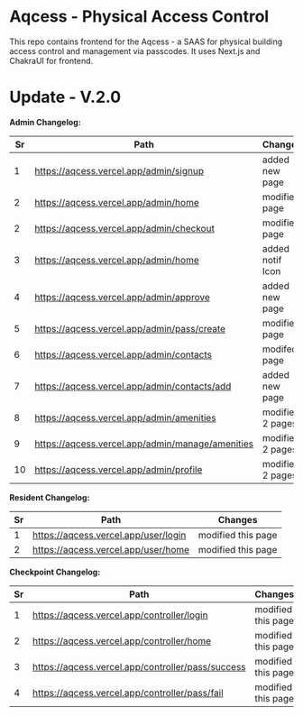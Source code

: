 # Aqcess - Physical Access Control

This repo contains frontend for the Aqcess - a SAAS for physical building access control and management via passcodes.  It uses Next.js and ChakraUI for frontend. 


# Update - V.2.0

**Admin Changelog:**

|Sr  |Path  |Changes
|--|--|--|
| 1 |https://aqcess.vercel.app/admin/signup  |added new page
|2|https://aqcess.vercel.app/admin/home|modified page|
|2|https://aqcess.vercel.app/admin/checkout|modified page|
|3|https://aqcess.vercel.app/admin/home|added notif Icon|
|4|https://aqcess.vercel.app/admin/approve|added new page|
|5|https://aqcess.vercel.app/admin/pass/create|modified page|
|6|https://aqcess.vercel.app/admin/contacts|modifed page|
|7|https://aqcess.vercel.app/admin/contacts/add|added new page
|8|https://aqcess.vercel.app/admin/amenities|modified 2 pages|
|9|https://aqcess.vercel.app/admin/manage/amenities|modified 2 pages|
|10|https://aqcess.vercel.app/admin/profile|modified 2 pages|

**Resident Changelog:**

|Sr  |Path  |Changes
|--|--|--|
| 1 |https://aqcess.vercel.app/user/login  |modified this page
|2|https://aqcess.vercel.app/user/home|modified this page|

**Checkpoint Changelog:**

|Sr  |Path  |Changes
|--|--|--|
| 1 |https://aqcess.vercel.app/controller/login  |modified this page
|2|https://aqcess.vercel.app/controller/home|modified this page|
|3|https://aqcess.vercel.app/controller/pass/success|modified this page
|4|https://aqcess.vercel.app/controller/pass/fail|modified this page


